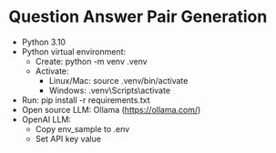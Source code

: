 # Question Answer Pair Generation
- Python 3.10
- Python virtual environment:
  - Create: python -m venv .venv
  - Activate:
    - Linux/Mac: source .venv/bin/activate
    - Windows: .venv\Scripts\activate
- Run: pip install -r requirements.txt
- Open source LLM: Ollama (https://ollama.com/)
- OpenAI LLM:
  - Copy env_sample to .env 
  - Set API key value